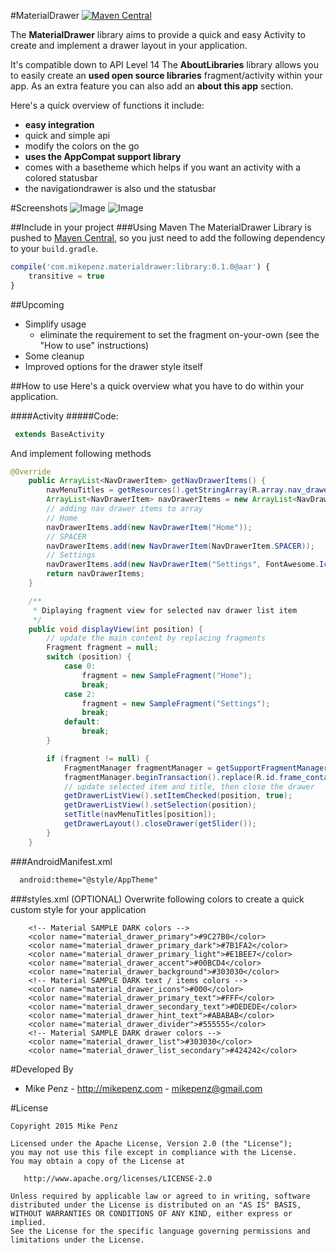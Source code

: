 #MaterialDrawer  [![Maven Central](https://maven-badges.herokuapp.com/maven-central/com.mikepenz.materialdrawer/library/badge.svg?style=flat)](https://maven-badges.herokuapp.com/maven-central/com.mikepenz.materialdrawer/library)

The **MaterialDrawer** library aims to provide a quick and easy Activity to create and implement a drawer layout in your application.


It's compatible down to API Level 14
The **AboutLibraries** library allows you to easily create an **used open source libraries** fragment/activity within your app. As an extra feature you can also add an **about this app** section. 

Here's a quick overview of functions it include:
- **easy integration**
- quick and simple api
- modify the colors on the go
- **uses the AppCompat support library**
- comes with a basetheme which helps if you want an activity with a colored statusbar
- the navigationdrawer is also und the statusbar

#Screenshots
![Image](https://raw.githubusercontent.com/mikepenz/MaterialDrawer/master/DEV/screenshots/screenshot1_small.png)
![Image](https://raw.githubusercontent.com/mikepenz/MaterialDrawer/master/DEV/screenshots/screenshot2_small.png)


##Include in your project
###Using Maven
The MaterialDrawer Library is pushed to [Maven Central](http://search.maven.org/#search|ga|1|g%3A%22com.mikepenz.materialdrawer%22), so you just need to add the following dependency to your `build.gradle`.

```javascript
compile('com.mikepenz.materialdrawer:library:0.1.0@aar') {
	transitive = true
}
```

##Upcoming
- Simplify usage
  - eliminate the requirement to set the fragment on-your-own (see the "How to use" instructions)
- Some cleanup
- Improved options for the drawer style itself

##How to use
Here's a quick overview what you have to do within your application.

####Activity
#####Code:
```java
 extends BaseActivity
```
And implement following methods
```java
@Override
    public ArrayList<NavDrawerItem> getNavDrawerItems() {
        navMenuTitles = getResources().getStringArray(R.array.nav_drawer_items);
        ArrayList<NavDrawerItem> navDrawerItems = new ArrayList<NavDrawerItem>();
        // adding nav drawer items to array
        // Home
        navDrawerItems.add(new NavDrawerItem("Home"));
        // SPACER
        navDrawerItems.add(new NavDrawerItem(NavDrawerItem.SPACER));
        // Settings
        navDrawerItems.add(new NavDrawerItem("Settings", FontAwesome.Icon.faw_cog, NavDrawerItem.SECONDARY));
        return navDrawerItems;
    }

    /**
     * Diplaying fragment view for selected nav drawer list item
     */
    public void displayView(int position) {
        // update the main content by replacing fragments
        Fragment fragment = null;
        switch (position) {
            case 0:
                fragment = new SampleFragment("Home");
                break;
            case 2:
                fragment = new SampleFragment("Settings");
                break;
            default:
                break;
        }

        if (fragment != null) {
            FragmentManager fragmentManager = getSupportFragmentManager();
            fragmentManager.beginTransaction().replace(R.id.frame_container, fragment).commit();
            // update selected item and title, then close the drawer
            getDrawerListView().setItemChecked(position, true);
            getDrawerListView().setSelection(position);
            setTitle(navMenuTitles[position]);
            getDrawerLayout().closeDrawer(getSlider());
        }
    }
```

###AndroidManifest.xml
```xml
  android:theme="@style/AppTheme"
```

###styles.xml (OPTIONAL)
Overwrite following colors to create a quick custom style for your application
```
    <!-- Material SAMPLE DARK colors -->
    <color name="material_drawer_primary">#9C27B0</color>
    <color name="material_drawer_primary_dark">#7B1FA2</color>
    <color name="material_drawer_primary_light">#E1BEE7</color>
    <color name="material_drawer_accent">#00BCD4</color>
    <color name="material_drawer_background">#303030</color>
    <!-- Material SAMPLE DARK text / items colors -->
    <color name="material_drawer_icons">#000</color>
    <color name="material_drawer_primary_text">#FFF</color>
    <color name="material_drawer_secondary_text">#DEDEDE</color>
    <color name="material_drawer_hint_text">#ABABAB</color>
    <color name="material_drawer_divider">#555555</color>
    <!-- Material SAMPLE DARK drawer colors -->
    <color name="material_drawer_list">#303030</color>
    <color name="material_drawer_list_secondary">#424242</color>
```

#Developed By

* Mike Penz - http://mikepenz.com - <mikepenz@gmail.com>


#License

    Copyright 2015 Mike Penz

    Licensed under the Apache License, Version 2.0 (the "License");
    you may not use this file except in compliance with the License.
    You may obtain a copy of the License at

       http://www.apache.org/licenses/LICENSE-2.0

    Unless required by applicable law or agreed to in writing, software
    distributed under the License is distributed on an "AS IS" BASIS,
    WITHOUT WARRANTIES OR CONDITIONS OF ANY KIND, either express or implied.
    See the License for the specific language governing permissions and
    limitations under the License.
